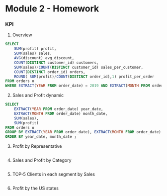 # Module 2 - Homework

### KPI

1. Overview

```sql
SELECT
	SUM(profit) profit,
	SUM(sales) sales,
	AVG(discount) avg_discount,
	COUNT(DISTINCT customer_id) customers,
	SUM(sales)/COUNT(DISTINCT customer_id) sales_per_customer,
	COUNT(DISTINCT order_id) orders,
	ROUND( SUM(profit)/COUNT(DISTINCT order_id),1) profit_per_order
FROM orders o
WHERE EXTRACT(YEAR FROM order_date) = 2019 AND EXTRACT(MONTH FROM order_date) = 9;
```

2. Sales and Profit dynamic

```sql
SELECT
	EXTRACT(YEAR FROM order_date) year_date,
	EXTRACT(MONTH FROM order_date) month_date,
	SUM(sales),
	SUM(profit)
FROM orders o 
GROUP BY EXTRACT(YEAR FROM order_date), EXTRACT(MONTH FROM order_date)
ORDER BY year_date, month_date ;
```

3. Profit by Representative

```sql

```

4. Sales and Profit by Category

```sql

```

5. TOP-5 Clients in each segment by Sales

```sql

```
6. Profit by the US states

```sql

```
